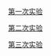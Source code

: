 [第一次实验](https://github.com/PengFeisupper/2018118122_Android/tree/homework/Helloworld)

[第二次实验](https://github.com/PengFeisupper/2018118122_Android/blob/homework/Four%20Startup%20mode/Four%20Startup%20mode.md)

[第三次实验](https://github.com/PengFeisupper/2018118122_Android/blob/homework/LinearLayout/UI%E8%AE%BE%E8%AE%A1--LinearLayout%20(%E7%BA%BF%E6%80%A7%E5%B8%83%E5%B1%80).md)
